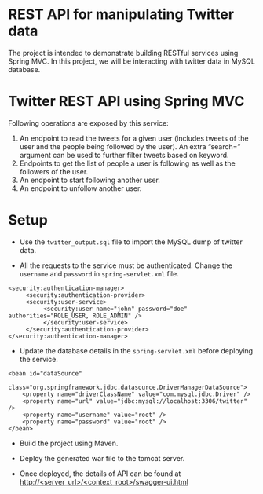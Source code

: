 # REST API for manipulating Twitter data
The project is intended to demonstrate building RESTful services using Spring MVC. In this project, we will be interacting with twitter data in MySQL database.

# Twitter REST API using Spring MVC
Following operations are exposed by this service:
1. An endpoint to read the tweets for a given user (includes tweets of the user and the people being followed by the user). An extra “search=” argument can be used to further filter tweets based on keyword.
2. Endpoints to get the list of people a user is following as well as the followers of the user.
3. An endpoint to start following another user.
4. An endpoint to unfollow another user.

# Setup
- Use the `twitter_output.sql` file to import the MySQL dump of twitter data.

- All the requests to the service must be authenticated. Change the `username` and `password` in `spring-servlet.xml` file.

```
<security:authentication-manager>
     <security:authentication-provider>
	 <security:user-service>
	      <security:user name="john" password="doe" authorities="ROLE_USER, ROLE_ADMIN" />
	      </security:user-service>
     </security:authentication-provider>
</security:authentication-manager>
```
  
- Update the database details in the `spring-servlet.xml` before deploying the service.
  
```
<bean id="dataSource"
	class="org.springframework.jdbc.datasource.DriverManagerDataSource">
	<property name="driverClassName" value="com.mysql.jdbc.Driver" />
	<property name="url" value="jdbc:mysql://localhost:3306/twitter" />
	<property name="username" value="root" />
	<property name="password" value="root" />
</bean>
```

- Build the project using Maven.

- Deploy the generated war file to the tomcat server.

- Once deployed, the details of API can be found at [http://<server_url>/<context_root>/swagger-ui.html]([http://<server_url>/<context_root>/swagger-ui.html])

